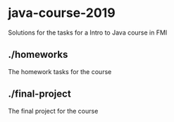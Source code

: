 # java-course-2019
Solutions for the tasks for a Intro to Java course in FMI

## ./homeworks
The homework tasks for the course

## ./final-project
The final project for the course
